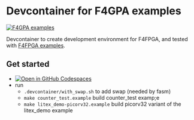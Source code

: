 # Devcontainer for F4GPA examples

[![F4GPA examples](https://github.com/TheCBaH/fpga_example/actions/workflows/build.yml/badge.svg?branch=master)](https://github.com/TheCBaH/fpga_example/actions/workflows/build.yml)

Devcontainer to create development environment for F4FPGA, and tested with [F4FPGA examples](https://symbiflow-examples.readthedocs.io/en/latest/building-examples.html).

## Get started
* [![Open in GitHub Codespaces](https://github.com/codespaces/badge.svg)](https://github.com/codespaces/new?hide_repo_select=true&ref=master&repo=624968379)
* run
  * `.devcontainer/with_swap.sh` to add swap (needed by fasm)
  * `make counter_test.example` build counter_test examp;e
  * `make litex_demo-picorv32.example` build picorv32 variant of the litex_demo example
